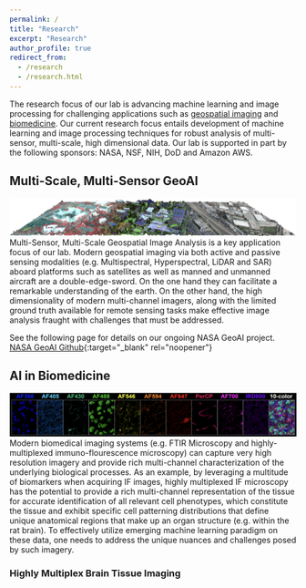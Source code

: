 ```yaml
---
permalink: /
title: "Research"
excerpt: "Research"
author_profile: true
redirect_from: 
  - /research
  - /research.html
---
```


The research focus of our lab is advancing machine learning and image processing for challenging applications such as [geospatial imaging](##Multi-Scale,-Multi-Sensor-GeoAI) and [biomedicine](##AI-in-BioMedicine). Our current research focus entails development of machine learning and image processing techniques for robust analysis of multi-sensor, multi-scale, high dimensional data. Our lab is supported in part by the following sponsors: NASA, NSF, NIH, DoD and Amazon AWS. 

## Multi-Scale, Multi-Sensor GeoAI
![Multi-Sensor Remote Sensing](../images/ImageAssets/OverviewRS.png)
Multi-Sensor, Multi-Scale Geospatial Image Analysis is a key application focus of our lab. Modern geospatial imaging via both active and passive sensing modalities (e.g. Multispectral, Hyperspectral, LiDAR and SAR) aboard platforms such as satellites as well as manned and unmanned aircraft are a double-edge-sword. On the one hand they can facilitate a remarkable understanding of the earth. On the other hand, the high dimensionality of modern multi-channel imagers, along with the limited ground truth available for remote sensing tasks make effective image analysis fraught with challenges that must be addressed.  

See the following page for details on our ongoing NASA GeoAI project.
[NASA GeoAI Github](https://github.com/PrasadLab/NASA-GeoAI-Project){:target="_blank" rel="noopener"}


## AI in Biomedicine 
![Highly Multiplexed IF Image](../images/ImageAssets/OverviewBio.png)
Modern biomedical imaging systems (e.g. FTIR Microscopy and highly-multiplexed immuno-flourescence microscopy) can capture very high resolution imagery and provide rich multi-channel characterization of the underlying biological processes. As an example, by leveraging a multitude of biomarkers when acquiring IF images, highly multiplexed IF microscopy has the potential to provide a rich multi-channel representation of the tissue for accurate identification of all relevant cell phenotypes, which constitute the tissue and exhibit specific cell patterning distributions that define unique anatomical regions that make up an organ structure (e.g. within the rat brain). To effectively utilize emerging machine learning paradigm on these data, one needs to address the unique nuances and challenges posed by such imagery. 

### Highly Multiplex Brain Tissue Imaging

